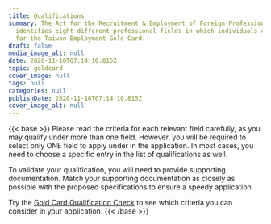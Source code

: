 ```yaml
---
title: Qualifications
summary: The Act for the Recruitment & Employment of Foreign Professional Talent
  identifies eight different professional fields in which individuals can apply
  for the Taiwan Employment Gold Card.
draft: false
media_image_alt: null
date: 2020-11-10T07:14:10.815Z
topic: goldcard
cover_image: null
tags: null
categories: null
publishDate: 2020-11-10T07:14:10.815Z
cover_image_alt: null
---
```

{{< base >}}
Please read the criteria for each relevant field carefully, as you may qualify under more than one field. However, you will be required to select only ONE field to apply under in the application.  In most cases, you need to choose a specific entry in the list of qualifications as well.

To validate your qualification, you will need to provide supporting documentation. Match your supporting documentation as closely as possible with the proposed specifications to ensure a speedy application.

Try the [Gold Card Qualification Check](/en/apply/step-1/) to see which criteria you can consider in your application.
{{< /base >}}
